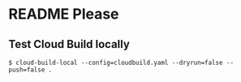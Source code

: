 # README Please

## Test Cloud Build locally

```
$ cloud-build-local --config=cloudbuild.yaml --dryrun=false --push=false .
```